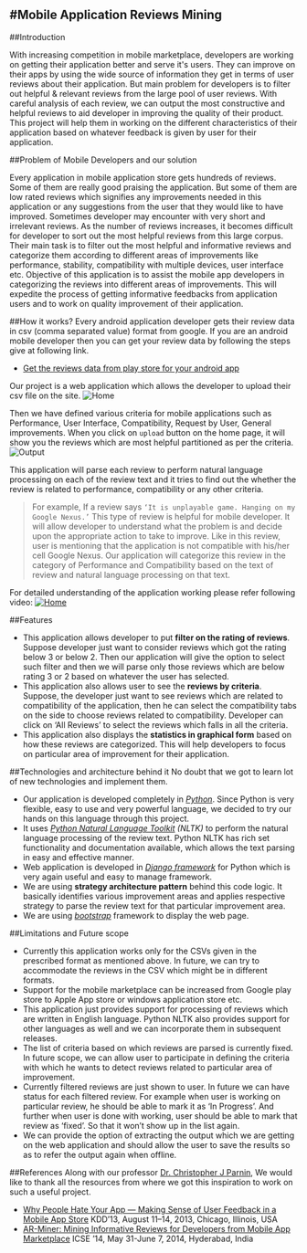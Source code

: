#Mobile Application Reviews Mining
-----
##Introduction

With increasing competition in mobile marketplace, developers are working on getting their application better and serve it's users. They can improve on their apps by using the wide source of information they get in terms of user reviews about their application. But main problem for developers is to filter out helpful & relevant reviews from the large pool of user reviews. With careful analysis of each review, we can output the most constructive and helpful reviews to aid developer in improving the quality of their product. This project will help them in working on the different characteristics of their application based on whatever feedback is given by user for their application.

##Problem of Mobile Developers and our solution

Every application in mobile application store gets hundreds of reviews. Some of them are really good praising the application. But some of them are low rated reviews which signifies any improvements needed in this application or any suggestions from the user that they would like to have improved. Sometimes developer may encounter with very short and irrelevant reviews. As the number of reviews increases, it becomes difficult for developer to sort out the most helpful reviews from this large corpus. Their main task is to filter out the most helpful and informative reviews and categorize them according to different areas of improvements like performance, stability, compatibility with multiple devices, user interface etc. Objective of this application is to assist the mobile app developers in categorizing the reviews into different areas of improvements. This will expedite the process of getting informative feedbacks from application users and to work on quality improvement of their application.

##How it works?
Every android application developer gets their review data in csv (comma separated value) format from google. If you are an android mobile developer then you can get your review data by following the steps give at following link.
- [Get the reviews data from play store for your android app]

Our project is a web application which allows the developer to upload their csv file on the site.
![Home](https://github.ncsu.edu/CSC510-Fall2014/Technical-AppReviews/raw/master/MobileAppReviews/ReviewMiner/static/Images/HomePage.jpg)

Then we have defined various criteria for mobile applications such as Performance, User Interface, Compatibility, Request by User, General improvements. When you click on `upload` button on the home page, it will show you the reviews which are most helpful partitioned as per the criteria. 
![Output](https://github.ncsu.edu/CSC510-Fall2014/Technical-AppReviews/raw/master/MobileAppReviews/ReviewMiner/static/Images/Working.gif)



This application will parse each review to perform natural language processing on each of the review text and it tries to find out the whether the review is related to performance, compatibility or any other criteria.

>For example, If a review says `‘It is unplayable game. Hanging on my Google Nexus.’` This type of review is helpful for mobile developer. It will allow developer to understand what the problem is and decide upon the appropriate action to take to improve. Like in this review, user is mentioning that the application is not compatible with his/her cell Google Nexus. Our application will categorize this review in the category of Performance and Compatibility based on the text of review and natural language processing on that text. 

For detailed understanding of the application working please refer following video: 
[![Home](https://github.ncsu.edu/CSC510-Fall2014/Technical-AppReviews/raw/master/MobileAppReviews/ReviewMiner/static/Images/HomePage.jpg)](http://youtu.be/o0jNeUcssU0)

##Features

* This application allows developer to put **filter on the rating of reviews**. Suppose developer just want to consider reviews which got the rating below 3 or below 2. Then our application will give the option to select such filter and then we will parse only those reviews which are below rating 3 or 2 based on whatever the user has selected.
* This application also allows user to see the **reviews by criteria**. Suppose, the developer just want to see reviews which are related to compatibility of the application, then he can select the compatibility tabs on the side to choose reviews related to compatibility. Developer can click on ‘All Reviews’ to select the reviews which falls in all the criteria.
* This application also displays the **statistics in graphical form** based on how these reviews are categorized. This will help developers to focus on particular area of improvement for their application.

##Technologies and architecture behind it
No doubt that we got to learn lot of new technologies and implement them. 
* Our application is developed completely in *[Python]*. Since Python is very flexible, easy to use and very powerful language, we decided to try our hands on this language through this project.
* It uses *[Python Natural Language Toolkit] (NLTK)* to perform the natural language processing of the review text. Python NLTK has rich set functionality and documentation available, which allows the text parsing in easy and effective manner.
* Web application is developed in *[Django framework]* for Python which is very again useful and easy to manage framework.
* We are using **strategy architecture pattern** behind this code logic. It basically identifies various improvement areas and applies respective strategy to parse the review text for that particular improvement area.
* We are using *[bootstrap]* framework to display the web page. 


##Limitations and Future scope
* Currently this application works only for the CSVs given in the prescribed format as mentioned above. In future, we can try to accommodate the reviews in the CSV which might be in different formats.
* Support for the mobile marketplace can be increased from Google play store to Apple App store or windows application store etc.
* This application just provides support for processing of reviews which are written in English language. Python NLTK also provides support for other languages as well and we can incorporate them in subsequent releases.
* The list of criteria based on which reviews are parsed is currently fixed.  In future scope, we can allow user to participate in defining the criteria with which he wants to detect reviews related to particular area of improvement.
* Currently filtered reviews are just shown to user. In future we can have status for each filtered review. For example when user is working on particular review, he should be able to mark it as ‘In Progress’. And further when user is done with working, user should be able to mark that review as ‘fixed’. So that it won’t show up in the list again.
* We can provide the option of extracting the output which we are getting on the web application and should allow the user to save the results so as to refer the output again when offline.

##References
Along with our professor [Dr. Christopher J Parnin], We would like to thank all the resources from where we got this inspiration to work on such a useful project.
* [Why People Hate Your App — Making Sense of User Feedback in a Mobile App Store]
KDD’13, August 11–14, 2013, Chicago, Illinois, USA
* [AR-Miner: Mining Informative Reviews for Developers from Mobile App Marketplace]
ICSE ’14, May 31-June 7, 2014, Hyderabad, India

[Get the reviews data from play store for your android app]:(https://support.google.com/googleplay/android-developer/answer/138230?hl=en)
[Python]:(https://www.python.org/)
[Python Natural Language Toolkit]:(http://www.nltk.org/)
[Django framework]:(https://www.djangoproject.com/)
[bootstrap]:(http://getbootstrap.com/)
[Dr. Christopher J Parnin]:(http://www.chrisparnin.me/)
[Why People Hate Your App — Making Sense of User Feedback in a Mobile App Store]:(http://www.cs.cmu.edu/~leili/pubs/fu-kdd2013-wiscom.pdf)
[AR-Miner: Mining Informative Reviews for Developers from Mobile App Marketplace]:(http://www.cais.ntu.edu.sg/~nchen1/AR-Miner/icse14-preprint.pdf)
